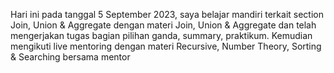 Hari ini pada tanggal 5 September 2023, saya belajar mandiri terkait section Join, Union & Aggregate dengan materi Join, Union & Aggregate dan telah mengerjakan tugas bagian pilihan ganda, summary, praktikum.
Kemudian mengikuti live mentoring dengan materi Recursive, Number Theory, Sorting &  Searching bersama mentor